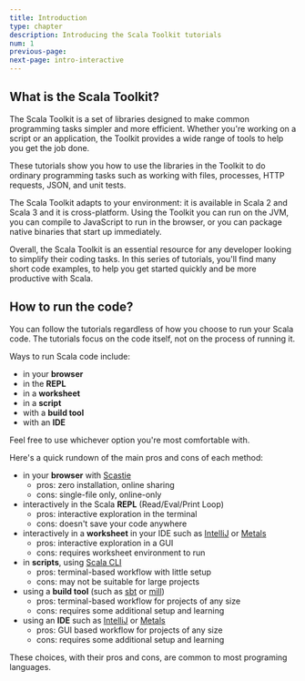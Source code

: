 ```yaml
---
title: Introduction
type: chapter
description: Introducing the Scala Toolkit tutorials
num: 1
previous-page:
next-page: intro-interactive
---
```


## What is the Scala Toolkit?

The Scala Toolkit is a set of libraries designed to make common programming tasks simpler and more efficient.
Whether you're working on a script or an application, the Toolkit provides a wide range of tools to help you get the job done.

These tutorials show you how to use the libraries in the Toolkit to
do ordinary programming tasks such as working with files, processes,
HTTP requests, JSON, and unit tests.

The Scala Toolkit adapts to your environment: it is available in Scala 2 and Scala 3 and it is cross-platform.
Using the Toolkit you can run on the JVM, you can compile to JavaScript to run in the browser, or you can package native binaries that start up immediately.

Overall, the Scala Toolkit is an essential resource for any developer looking to simplify their coding tasks.
In this series of tutorials, you'll find many short code examples, to help you get started quickly and be more productive with Scala.

## How to run the code?

You can follow the tutorials regardless of how you choose to run your
Scala code. The tutorials focus on the code itself, not on the process
of running it.

Ways to run Scala code include:

* in your **browser**
* in the **REPL**
* in a **worksheet**
* in a **script**
* with a **build tool**
* with an **IDE**

Feel free to use whichever option you're most comfortable with.

Here's a quick rundown of the main pros and cons of each method:

* in your **browser** with [Scastie](https://scastie.scala-lang.org)
    * pros: zero installation, online sharing
    * cons: single-file only, online-only
* interactively in the Scala **REPL** (Read/Eval/Print Loop)
    * pros: interactive exploration in the terminal
    * cons: doesn't save your code anywhere
* interactively in a **worksheet** in your IDE such as [IntelliJ](https://www.jetbrains.com/help/idea/discover-intellij-idea-for-scala.html) or [Metals](http://scalameta.org/metals/)
    * pros: interactive exploration in a GUI
    * cons: requires worksheet environment to run
* in **scripts**, using [Scala CLI](https://scala-cli.virtuslab.com)
    * pros: terminal-based workflow with little setup
    * cons: may not be suitable for large projects
* using a **build tool** (such as [sbt](https://www.scala-sbt.org) or [mill](https://com-lihaoyi.github.io/mill/))
    * pros: terminal-based workflow for projects of any size
    * cons: requires some additional setup and learning
* using an **IDE** such as [IntelliJ](https://www.jetbrains.com/help/idea/discover-intellij-idea-for-scala.html) or [Metals](http://scalameta.org/metals/)
    * pros: GUI based workflow for projects of any size
    * cons: requires some additional setup and learning

These choices, with their pros and cons, are common to most programing
languages.
